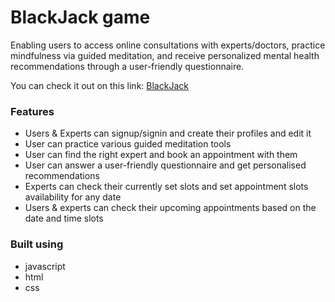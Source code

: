 # BlackJack game 

Enabling users to access online consultations with experts/doctors, practice mindfulness via guided meditation, and receive personalized mental health recommendations through a user-friendly questionnaire.

You can check it out on this link: [BlackJack](https://black-jack-game-alpha.vercel.app/) 

### Features
* Users & Experts can signup/signin and create their profiles and edit it
* User can practice various guided meditation tools
* User can find the right expert and book an appointment with them
* User can answer a user-friendly questionnaire and get personalised recommendations
* Experts can check their currently set slots and set appointment slots availability for any date
* Users & experts can check their upcoming appointments based on the date and time slots

### Built using
* javascript
* html
* css


